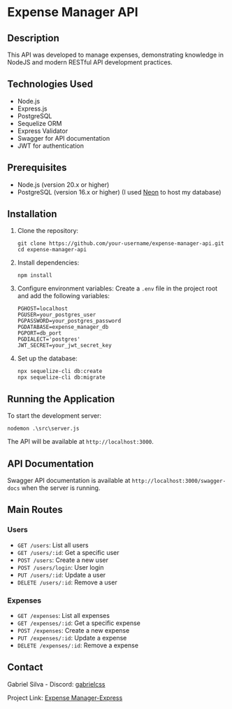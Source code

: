 # Expense Manager API

## Description
This API was developed to manage expenses, demonstrating knowledge in NodeJS and modern RESTful API development practices.

## Technologies Used
- Node.js
- Express.js
- PostgreSQL
- Sequelize ORM
- Express Validator
- Swagger for API documentation
- JWT for authentication

## Prerequisites
- Node.js (version 20.x or higher)
- PostgreSQL (version 16.x or higher) (I used [Neon](https://neon.tech/docs/postgres/index) to host my database)

## Installation

1. Clone the repository:
   ```
   git clone https://github.com/your-username/expense-manager-api.git
   cd expense-manager-api
   ```

2. Install dependencies:
   ```
   npm install
   ```

3. Configure environment variables:
   Create a `.env` file in the project root and add the following variables:
   ```
   PGHOST=localhost
   PGUSER=your_postgres_user
   PGPASSWORD=your_postgres_password
   PGDATABASE=expense_manager_db
   PGPORT=db_port
   PGDIALECT='postgres'
   JWT_SECRET=your_jwt_secret_key
   ```

4. Set up the database:
   ```
   npx sequelize-cli db:create
   npx sequelize-cli db:migrate
   ```

## Running the Application

To start the development server:
   ```
   nodemon .\src\server.js
   ```


The API will be available at `http://localhost:3000`.

## API Documentation

Swagger API documentation is available at `http://localhost:3000/swagger-docs` when the server is running.


## Main Routes

### Users
- `GET /users`: List all users
- `GET /users/:id`: Get a specific user
- `POST /users`: Create a new user
- `POST /users/login`: User login
- `PUT /users/:id`: Update a user
- `DELETE /users/:id`: Remove a user

### Expenses
- `GET /expenses`: List all expenses
- `GET /expenses/:id`: Get a specific expense
- `POST /expenses`: Create a new expense
- `PUT /expenses/:id`: Update a expense
- `DELETE /expenses/:id`: Remove a expense

## Contact

Gabriel Silva - Discord: [gabrielcss](https://discordapp.com/channels/@me/gabrielcss)

Project Link: [Expense Manager-Express](https://github.com/Gabriel-CSS/ExpenseManager-Express)

